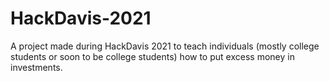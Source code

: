 # HackDavis-2021
A project made during HackDavis 2021 to teach individuals (mostly college students or soon to be college students) how to put excess money in investments.
